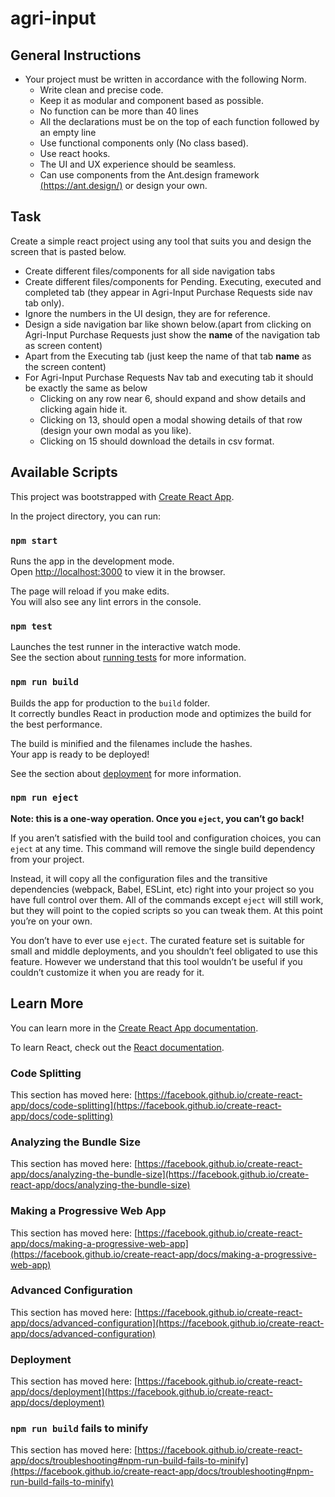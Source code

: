 # agri-input

## General Instructions

- Your project must be written in accordance with the following Norm.
  - Write clean and precise code.
  - Keep it as modular and component based as possible.
  - No function can be more than 40 lines
  - All the declarations must be on the top of each function followed by an empty line
  - Use functional components only (No class based).
  - Use react hooks.
  - The UI and UX experience should be seamless.
  - Can use components from the Ant.design framework [(https://ant.design/)](https://ant.design/) or design your own.

## Task

Create a simple react project using any tool that suits you and design the screen that is pasted below.

- Create different files/components for all side navigation tabs
- Create different files/components for Pending. Executing, executed and completed tab (they appear in Agri-Input Purchase Requests side nav tab only).
- Ignore the numbers in the UI design, they are for reference.
- Design a side navigation bar like shown below.(apart from clicking on Agri-Input Purchase Requests just show the **name** of the navigation tab as screen content)
- Apart from the Executing tab (just keep the name of that tab **name** as the screen content)
- For Agri-Input Purchase Requests Nav tab and executing tab it should be exactly the same as below
  - Clicking on any row near 6, should expand and show details and clicking again hide it.
  - Clicking on 13, should open a modal showing details of that row (design your own modal as you like).
  - Clicking on 15 should download the details in csv format.

## Available Scripts

This project was bootstrapped with [Create React App](https://github.com/facebook/create-react-app).

In the project directory, you can run:

### `npm start`

Runs the app in the development mode.\
Open [http://localhost:3000](http://localhost:3000) to view it in the browser.

The page will reload if you make edits.\
You will also see any lint errors in the console.

### `npm test`

Launches the test runner in the interactive watch mode.\
See the section about [running tests](https://facebook.github.io/create-react-app/docs/running-tests) for more information.

### `npm run build`

Builds the app for production to the `build` folder.\
It correctly bundles React in production mode and optimizes the build for the best performance.

The build is minified and the filenames include the hashes.\
Your app is ready to be deployed!

See the section about [deployment](https://facebook.github.io/create-react-app/docs/deployment) for more information.

### `npm run eject`

**Note: this is a one-way operation. Once you `eject`, you can’t go back!**

If you aren’t satisfied with the build tool and configuration choices, you can `eject` at any time. This command will remove the single build dependency from your project.

Instead, it will copy all the configuration files and the transitive dependencies (webpack, Babel, ESLint, etc) right into your project so you have full control over them. All of the commands except `eject` will still work, but they will point to the copied scripts so you can tweak them. At this point you’re on your own.

You don’t have to ever use `eject`. The curated feature set is suitable for small and middle deployments, and you shouldn’t feel obligated to use this feature. However we understand that this tool wouldn’t be useful if you couldn’t customize it when you are ready for it.

## Learn More

You can learn more in the [Create React App documentation](https://facebook.github.io/create-react-app/docs/getting-started).

To learn React, check out the [React documentation](https://reactjs.org/).

### Code Splitting

This section has moved here: [https://facebook.github.io/create-react-app/docs/code-splitting](https://facebook.github.io/create-react-app/docs/code-splitting)

### Analyzing the Bundle Size

This section has moved here: [https://facebook.github.io/create-react-app/docs/analyzing-the-bundle-size](https://facebook.github.io/create-react-app/docs/analyzing-the-bundle-size)

### Making a Progressive Web App

This section has moved here: [https://facebook.github.io/create-react-app/docs/making-a-progressive-web-app](https://facebook.github.io/create-react-app/docs/making-a-progressive-web-app)

### Advanced Configuration

This section has moved here: [https://facebook.github.io/create-react-app/docs/advanced-configuration](https://facebook.github.io/create-react-app/docs/advanced-configuration)

### Deployment

This section has moved here: [https://facebook.github.io/create-react-app/docs/deployment](https://facebook.github.io/create-react-app/docs/deployment)

### `npm run build` fails to minify

This section has moved here: [https://facebook.github.io/create-react-app/docs/troubleshooting#npm-run-build-fails-to-minify](https://facebook.github.io/create-react-app/docs/troubleshooting#npm-run-build-fails-to-minify)
